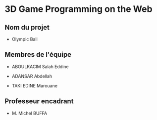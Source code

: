 # 3D Game Programming on the Web
## Nom du projet
- Olympic Ball

## Membres de l'équipe
* ABOULKACIM Salah Eddine

* ADANSAR Abdellah

* TAKI EDINE Marouane
## Professeur encadrant

* M. Michel BUFFA